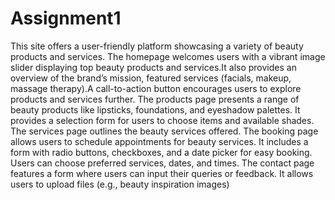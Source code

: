 # Assignment1
This site offers a user-friendly platform showcasing a variety of beauty products and services. The homepage welcomes users with a vibrant image slider displaying top beauty products and services.It also provides an overview of the brand’s mission, featured services (facials, makeup, massage therapy).A call-to-action button encourages users to explore products and services further.
The products page presents a range of beauty products like lipsticks, foundations, and eyeshadow palettes. It provides a selection form for users to choose items and available shades.
The services page outlines the beauty services offered.
The booking page allows users to schedule appointments for beauty services. It includes a form with radio buttons, checkboxes, and a date picker for easy booking. Users can choose preferred services, dates, and times.
The contact page features a form where users can input their queries or feedback. It allows users to upload files (e.g., beauty inspiration images)
